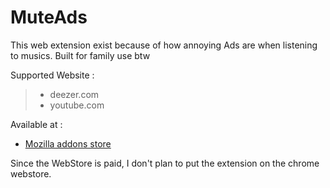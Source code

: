 # MuteAds

This web extension exist because of how annoying Ads are when listening to musics.
Built for family use btw

Supported Website :
> - deezer.com
> - youtube.com


Available at :
- [Mozilla addons store](https://addons.mozilla.org/fr/firefox/search/?q=MuteTabs)

Since the WebStore is paid, I don't plan to put the extension on the chrome webstore.
